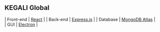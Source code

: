 ## KEGALI Global

| Front-end | [React](https://pt-br.reactjs.org/) |
| Back-end | [Express.js](https://expressjs.com/pt-br/) |
| Database | [MongoDB Atlas](https://cloud.mongodb.com/) |
| GUI | [Electron](https://www.electronjs.org/pt/) |